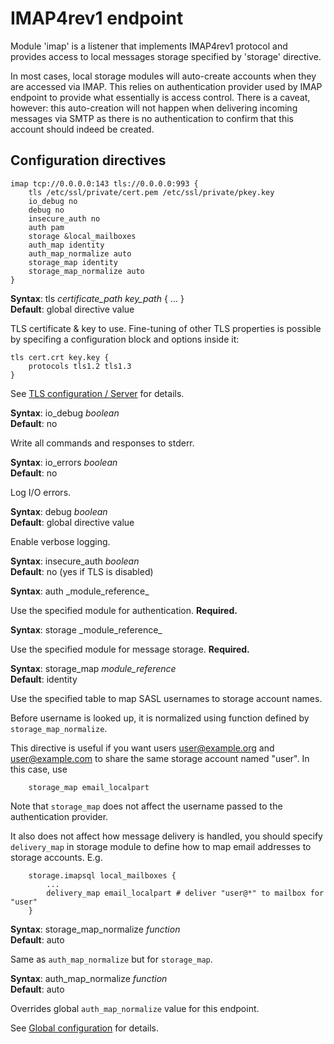 # IMAP4rev1 endpoint

Module 'imap' is a listener that implements IMAP4rev1 protocol and provides
access to local messages storage specified by 'storage' directive.

In most cases, local storage modules will auto-create accounts when they are
accessed via IMAP. This relies on authentication provider used by IMAP endpoint
to provide what essentially is access control. There is a caveat, however: this
auto-creation will not happen when delivering incoming messages via SMTP as
there is no authentication to confirm that this account should indeed be
created.

## Configuration directives

```
imap tcp://0.0.0.0:143 tls://0.0.0.0:993 {
    tls /etc/ssl/private/cert.pem /etc/ssl/private/pkey.key
    io_debug no
    debug no
    insecure_auth no
    auth pam
    storage &local_mailboxes
    auth_map identity
    auth_map_normalize auto
    storage_map identity
    storage_map_normalize auto
}
```

**Syntax**: tls _certificate\_path_ _key\_path_ { ... } <br>
**Default**: global directive value

TLS certificate & key to use. Fine-tuning of other TLS properties is possible
by specifing a configuration block and options inside it:
```
tls cert.crt key.key {
    protocols tls1.2 tls1.3
}
```

See [TLS configuration / Server](/reference/tls/#server-side) for details.

**Syntax**: io\_debug _boolean_ <br>
**Default**: no

Write all commands and responses to stderr.

**Syntax**: io\_errors _boolean_ <br>
**Default**: no

Log I/O errors.

**Syntax**: debug _boolean_ <br>
**Default**: global directive value

Enable verbose logging.

**Syntax**: insecure\_auth _boolean_ <br>
**Default**: no (yes if TLS is disabled)

**Syntax**: auth _module\_reference\_

Use the specified module for authentication.
**Required.**

**Syntax**: storage _module\_reference\_

Use the specified module for message storage.
**Required.**

**Syntax**: storage\_map _module\_reference_ <br>
**Default**: identity

Use the specified table to map SASL usernames to storage account names.

Before username is looked up, it is normalized using function defined by
`storage_map_normalize`.

This directive is useful if you want users user@example.org and user@example.com
to share the same storage account named "user". In this case, use
```
    storage_map email_localpart
```

Note that `storage_map` does not affect the username passed to the
authentication provider.

It also does not affect how message delivery is handled, you should specify
`delivery_map` in storage module to define how to map email addresses
to storage accounts. E.g.
```
    storage.imapsql local_mailboxes {
        ...
        delivery_map email_localpart # deliver "user@*" to mailbox for "user"
    }
```

**Syntax**: storage\_map_normalize _function_ <br>
**Default**: auto

Same as `auth_map_normalize` but for `storage_map`.

**Syntax**: auth\_map_normalize _function_ <br>
**Default**: auto

Overrides global `auth_map_normalize` value for this endpoint.

See [Global configuration](/reference/global-config) for details.



